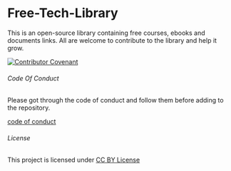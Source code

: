 # Free-Tech-Library
This is an open-source library containing free courses, ebooks and documents links. All are welcome to contribute to the library and help it grow.

[![Contributor Covenant](https://img.shields.io/badge/Contributor%20Covenant-v2.0%20adopted-ff69b4.svg)](code_of_conduct.md)

###### Code Of Conduct

Please got through the code of conduct and follow them before adding to the repository.

[code of conduct](code_of_conduct.md)

###### License

This project is licensed under [CC BY License](https://creativecommons.org/licenses/by-sa/4.0/)
